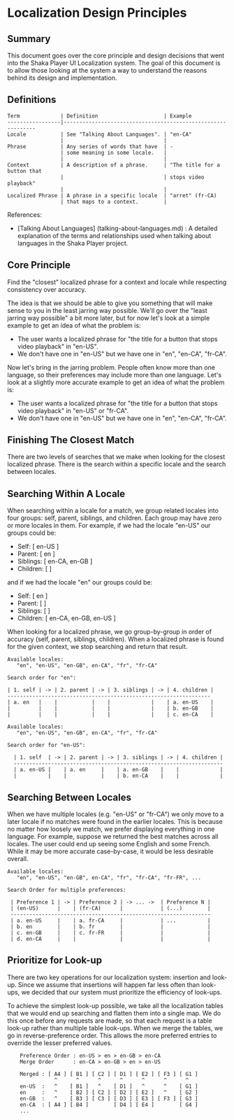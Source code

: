 # Localization Design Principles

## Summary

This document goes over the core principle and design decisions that went into
the Shaka Player UI Localization system. The goal of this document is to allow
those looking at the system a way to understand the reasons behind its design
and implementation.

## Definitions

```
Term             | Definition                     | Example
-----------------|-------------------------------------------------------------
Locale           | See "Talking About Languages". | "en-CA"
                 |                                |
Phrase           | Any series of words that have  | -
                 | some meaning in some locale.   |
                 |                                |
Context          | A description of a phrase.     | "The title for a button that
                 |                                | stops video playback"
                 |                                |
Localized Phrase | A phrase in a specific locale  | "arret" (fr-CA)
                 | that maps to a context.        |
```

References:

 - [Talking About Languages] (talking-about-languages.md) : A detailed
   explanation of the terms and relationships used when talking about languages
   in the Shaka Player project.


## Core Principle

Find the "closest" localized phrase for a context and locale while respecting
consistency over accuracy.

The idea is that we should be able to give you something that will make sense
to you in the least jarring way possible. We'll go over the "least jarring way
possible" a bit more later, but for now let's look at a simple example to get
an idea of what the problem is:

 - The user wants a localized phrase for "the title for a button that stops
   video playback" in "en-US".
 - We don't have one in "en-US" but we have one in "en", "en-CA", "fr-CA".

Now let's bring in the jarring problem. People often know more than one
language, so their preferences may include more than one language. Let's look at a
slightly more accurate example to get an idea of what the problem is:

 - The user wants a localized phrase for "the title for a button that stops
   video playback" in "en-US" or "fr-CA".
 - We don't have one in "en-US" but we have one in "en", "en-CA", "fr-CA".

## Finishing The Closest Match

There are two levels of searches that we make when looking for the closest
localized phrase. There is the search within a specific locale and the search
between locales.

## Searching Within A Locale

When searching within a locale for a match, we group related locales into four
groups: self, parent, siblings, and children. Each group may have zero or more
locales in them. For example, if we had the locale "en-US" our groups could be:

 - Self: [ en-US ]
 - Parent: [ en ]
 - Siblings: [ en-CA, en-GB ]
 - Children: [ ]

and if we had the locale "en" our groups could be:

 - Self: [ en ]
 - Parent: [ ]
 - Siblings: [ ]
 - Children: [ en-CA, en-GB, en-US ]

When looking for a localized phrase, we go group-by-group in order of accuracy
(self, parent, siblings, children). When a localized phrase is found for the
given context, we stop searching and return that result.


```
Available locales:
   "en", "en-US", "en-GB", en-CA", "fr", "fr-CA"

Search order for "en":

| 1. self | -> | 2. parent | -> | 3. siblings | -> | 4. children |
-----------------------------------------------------------------
| a. en   |    |           |    |             |    | a. en-US    |
|         |    |           |    |             |    | b. en-GB    |
|         |    |           |    |             |    | c. en-CA    |
```

```
Available locales:
   "en", "en-US", "en-GB", en-CA", "fr", "fr-CA"

Search order for "en-US":

  | 1. self  | -> | 2. parent | -> | 3. siblings | -> | 4. children |
  -------------------------------------------------------------------
  | a. en-US |    | a. en     |    | a. en-GB    |    |             |
  |          |    |           |    | b. en-CA    |    |             |
```

## Searching Between Locales

When we have multiple locales (e.g. "en-US" or "fr-CA") we only move to a later
locale if no matches were found in the earlier locales. This is because no
matter how loosely we match, we prefer displaying everything in one language.
For example, suppose we returned the best matches across all locales. The user
could end up seeing some English and some French. While it may be more accurate
case-by-case, it would be less desirable overall.

```
Available locales:
   "en", "en-US", "en-GB", en-CA", "fr", "fr-CA", "fr-FR", ...

Search Order for multiple preferences:

 | Preference 1 | -> | Preference 2 | -> ... ->  | Preference N |
 | (en-US)      |    | (fr-CA)      |            | (...)        |
 ----------------------------------------------------------------
 | a. en-US     |    | a. fr-CA     |            | ...          |
 | b. en        |    | b. fr        |            |              |
 | c. en-GB     |    | c. fr-FR     |            |              |
 | d. en-CA     |    |              |            |              |
```

## Prioritize for Look-up

There are two key operations for our localization system: insertion and look-up.
Since we assume that insertions will happen far less often than look-ups, we
decided that our system must prioritize the efficiency of look-ups.

To achieve the simplest look-up possible, we take all the localization tables
that we would end up searching and flatten them into a single map. We do this
once before any requests are made, so that each request is a table look-up
rather than multiple table look-ups. When we merge the tables, we go in
reverse-preference order. This allows the more preferred entries to override
the lesser preferred values.

```
    Preference Order : en-US > en > en-GB > en-CA
    Merge Order      : en-CA > en-GB > en > en-US

    Merged : [ A4 ] [ B1 ] [ C2 ] [ D1 ] [ E2 ] [ F3 ] [ G1 ]
               ^      ^      ^      ^      ^      ^      ^
    en-US  :   ^    [ B1 ]   ^    [ D1 ]   ^      ^    [ G1 ]
    en     :   ^    [ B2 ] [ C2 ] [ D2 ] [ E2 ]   ^    [ G2 ]
    en-GB  :   ^    [ B3 ] [ C3 ] [ D3 ] [ E3 ] [ F3 ] [ G3 ]
    en-CA  : [ A4 ] [ B4 ]        [ D4 ] [ E4 ]        [ G4 ]
    ...
```
